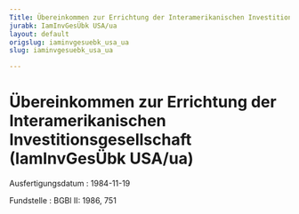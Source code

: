 ```yaml
---
Title: Übereinkommen zur Errichtung der Interamerikanischen Investitionsgesellschaft
jurabk: IamInvGesÜbk USA/ua
layout: default
origslug: iaminvgesuebk_usa_ua
slug: iaminvgesuebk_usa_ua

---
```


# Übereinkommen zur Errichtung der Interamerikanischen Investitionsgesellschaft (IamInvGesÜbk USA/ua)

Ausfertigungsdatum
:   1984-11-19

Fundstelle
:   BGBl II: 1986, 751

